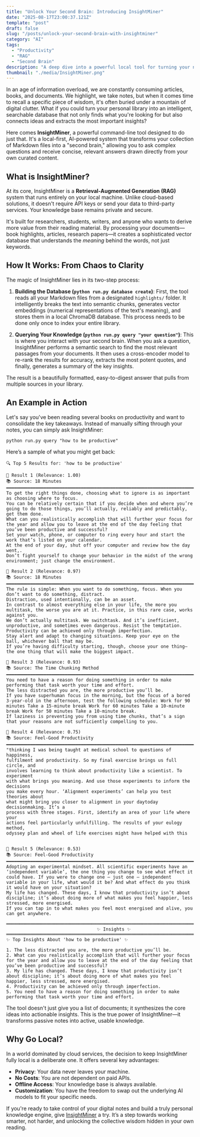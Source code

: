 ```yaml
---
title: "Unlock Your Second Brain: Introducing InsightMiner"
date: "2025-08-17T23:00:37.121Z"
template: "post"
draft: false
slug: "/posts/unlock-your-second-brain-with-insightminer"
category: "AI"
tags:
  - "Productivity"
  - "RAG"
  - "Second Brain"
description: "A deep dive into a powerful local tool for turning your notes and highlights into a searchable knowledge base."
thumbnail: "./media/InsightMiner.png"
---
```

In an age of information overload, we are constantly consuming articles, books, and documents. We highlight, we take notes, but when it comes time to recall a specific piece of wisdom, it's often buried under a mountain of digital clutter. What if you could turn your personal library into an intelligent, searchable database that not only finds what you're looking for but also connects ideas and extracts the most important insights?

Here comes **InsightMiner**, a powerful command-line tool designed to do just that. It's a local-first, AI-powered system that transforms your collection of Markdown files into a "second brain," allowing you to ask complex questions and receive concise, relevant answers drawn directly from your own curated content.

## What is InsightMiner?

At its core, InsightMiner is a **Retrieval-Augmented Generation (RAG)** system that runs entirely on your local machine. Unlike cloud-based solutions, it doesn't require API keys or send your data to third-party services. Your knowledge base remains private and secure.

It's built for researchers, students, writers, and anyone who wants to derive more value from their reading material. By processing your documents—book highlights, articles, research papers—it creates a sophisticated vector database that understands the *meaning* behind the words, not just keywords.

## How It Works: From Chaos to Clarity

The magic of InsightMiner lies in its two-step process:

1.  **Building the Database (`python run.py database create`)**: First, the tool reads all your Markdown files from a designated `highlights/` folder. It intelligently breaks the text into semantic chunks, generates vector embeddings (numerical representations of the text's meaning), and stores them in a local ChromaDB database. This process needs to be done only once to index your entire library.

2.  **Querying Your Knowledge (`python run.py query "your question"`)**: This is where you interact with your second brain. When you ask a question, InsightMiner performs a semantic search to find the most relevant passages from your documents. It then uses a cross-encoder model to re-rank the results for accuracy, extracts the most potent quotes, and finally, generates a summary of the key insights.

The result is a beautifully formatted, easy-to-digest answer that pulls from multiple sources in your library.

## An Example in Action

Let's say you've been reading several books on productivity and want to consolidate the key takeaways. Instead of manually sifting through your notes, you can simply ask InsightMiner:

`python run.py query "how to be productive"`

Here’s a sample of what you might get back:

```
🔍 Top 5 Results for: 'how to be productive'

📌 Result 1 (Relevance: 1.00)
📚 Source: 18 Minutes
━━━━━━━━━━━━━━━━━━━━━━━━━━━━━━━━━━━━━━━━━━━━━━━━━━━━━━━━━━━━━━━━━━━━━━━━━━━━━━━━
To get the right things done, choosing what to ignore is as important as choosing where to focus.
You can be relatively certain that if you decide when and where you’re going to do those things, you’ll actually, reliably and predictably, get them done.
What can you realistically accomplish that will further your focus for the year and allow you to leave at the end of the day feeling that you’ve been productive and successful?
Set your watch, phone, or computer to ring every hour and start the work that’s listed on your calendar.
At the end of your day, shut off your computer and review how the day went,.
Don’t fight yourself to change your behavior in the midst of the wrong environment; just change the environment.

📌 Result 2 (Relevance: 0.97)
📚 Source: 18 Minutes
━━━━━━━━━━━━━━━━━━━━━━━━━━━━━━━━━━━━━━━━━━━━━━━━━━━━━━━━━━━━━━━━━━━━━━━━━━━━━━━━
The rule is simple: When you want to do something, focus. When you don’t want to do something, distract.
Distraction, used intentionally, can be an asset.
In contrast to almost everything else in your life, the more you multitask, the worse you are at it. Practice, in this rare case, works against you.
We don’t actually multitask. We switchtask. And it’s inefficient, unproductive, and sometimes even dangerous. Resist the temptation.
Productivity can be achieved only through imperfection.
Stay alert and adapt to changing situations. Keep your eye on the ball, whichever ball that may be.
If you’re having difficulty starting, though, choose your one thing—the one thing that will make the biggest impact.

📌 Result 3 (Relevance: 0.93)
📚 Source: The Time Chunking Method
━━━━━━━━━━━━━━━━━━━━━━━━━━━━━━━━━━━━━━━━━━━━━━━━━━━━━━━━━━━━━━━━━━━━━━━━━━━━━━━━
You need to have a reason for doing something in order to make performing that task worth your time and effort.
The less distracted you are, the more productive you’ll be.
If you have superhuman focus in the morning, but the focus of a bored 3-year-old in the afternoon, test the following schedule: Work for 90 minutes Take a 15-minute break Work for 60 minutes Take a 10-minute break Work for 50 minutes Take a 10-minute break.
If laziness is preventing you from using time chunks, that’s a sign that your reasons are not sufficiently compelling to you.

📌 Result 4 (Relevance: 0.75)
📚 Source: Feel-Good Productivity
━━━━━━━━━━━━━━━━━━━━━━━━━━━━━━━━━━━━━━━━━━━━━━━━━━━━━━━━━━━━━━━━━━━━━━━━━━━━━━━━
"thinking I was being taught at medical school to questions of happiness,
fulfilment and productivity. So my final exercise brings us full circle, and
involves learning to think about productivity like a scientist. To experiment
with what brings you meaning. And use those experiments to inform the decisions
you make every hour. ‘Alignment experiments’ can help you test theories about
what might bring you closer to alignment in your daytoday decisionmaking. It’s a
process with three stages. First, identify an area of your life where your
actions feel particularly unfulfilling. The results of your eulogy method,
odyssey plan and wheel of life exercises might have helped with this


📌 Result 5 (Relevance: 0.53)
📚 Source: Feel-Good Productivity
━━━━━━━━━━━━━━━━━━━━━━━━━━━━━━━━━━━━━━━━━━━━━━━━━━━━━━━━━━━━━━━━━━━━━━━━━━━━━━━━
Adopting an experimental mindset. All scientific experiments have an ‘independent variable’, the one thing you change to see what effect it could have. If you were to change one – just one – independent variable in your life, what would it be? And what effect do you think it would have on your situation?
My life has changed. These days, I know that productivity isn’t about discipline; it’s about doing more of what makes you feel happier, less stressed, more energised.
If you can tap in to what makes you feel most energised and alive, you can get anywhere.

════════════════════════════════════════════════════════════════════════════════
                                  ✨ Insights ✨                                  
════════════════════════════════════════════════════════════════════════════════
✨ Top Insights About 'how to be productive' ✨

1. The less distracted you are, the more productive you’ll be.
2. What can you realistically accomplish that will further your focus for the year and allow you to leave at the end of the day feeling that you’ve been productive and successful?
3. My life has changed. These days, I know that productivity isn’t about discipline; it’s about doing more of what makes you feel happier, less stressed, more energised.
4. Productivity can be achieved only through imperfection.
5. You need to have a reason for doing something in order to make performing that task worth your time and effort.
```

The tool doesn't just give you a list of documents; it synthesizes the core ideas into actionable insights. This is the true power of InsightMiner—it transforms passive notes into active, usable knowledge.

## Why Go Local?

In a world dominated by cloud services, the decision to keep InsightMiner fully local is a deliberate one. It offers several key advantages:
-   **Privacy**: Your data never leaves your machine.
-   **No Costs**: You are not dependent on paid APIs.
-   **Offline Access**: Your knowledge base is always available.
-   **Customization**: You have the freedom to swap out the underlying AI models to fit your specific needs.

If you're ready to take control of your digital notes and build a truly personal knowledge engine, give [InsightMiner](https://github.com/nourabosen/InsightMiner) a try. It’s a step towards working smarter, not harder, and unlocking the collective wisdom hidden in your own reading.
